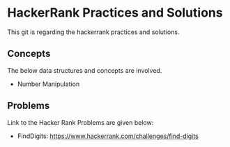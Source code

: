 # HackerRank Practices and Solutions
This git is regarding the hackerrank practices and solutions.

## Concepts

The below data structures and concepts are involved.

* Number Manipulation

## Problems

Link to the Hacker Rank Problems are given below:

* FindDigits: https://www.hackerrank.com/challenges/find-digits